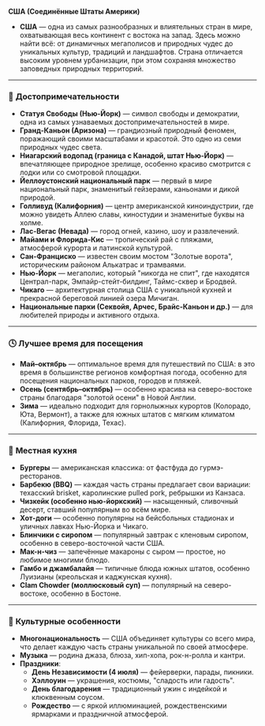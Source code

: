 **США (Соединённые Штаты Америки)**
   - **США** — одна из самых разнообразных и влиятельных стран в мире, охватывающая весь континент с востока на запад. Здесь можно найти всё: от динамичных мегаполисов и природных чудес до уникальных культур, традиций и ландшафтов. Страна отличается высоким уровнем урбанизации, при этом сохраняя множество заповедных природных территорий.

---

### 📍 **Достопримечательности**
   - **Статуя Свободы (Нью-Йорк)** — символ свободы и демократии, одна из самых узнаваемых достопримечательностей в мире.
   - **Гранд-Каньон (Аризона)** — грандиозный природный феномен, поражающий своими масштабами и красотой. Это одно из семи природных чудес света.
   - **Ниагарский водопад (граница с Канадой, штат Нью-Йорк)** — впечатляющее природное зрелище, особенно красиво смотрится с лодки или со смотровой площадки.
   - **Йеллоустонский национальный парк** — первый в мире национальный парк, знаменитый гейзерами, каньонами и дикой природой.
   - **Голливуд (Калифорния)** — центр американской киноиндустрии, где можно увидеть Аллею славы, киностудии и знаменитые буквы на холме.
   - **Лас-Вегас (Невада)** — город огней, казино, шоу и развлечений.
   - **Майами и Флорида-Кис** — тропический рай с пляжами, атмосферой курорта и латинской культурой.
   - **Сан-Франциско** — известен своим мостом "Золотые ворота", историческим районом Алькатрас и трамваями.
   - **Нью-Йорк** — мегаполис, который "никогда не спит", где находятся Централ-парк, Эмпайр-стейт-билдинг, Таймс-сквер и Бродвей.
   - **Чикаго** — архитектурная столица США с уникальной кухней и прекрасной береговой линией озера Мичиган.
   - **Национальные парки (Секвойя, Арчес, Брайс-Каньон и др.)** — для любителей природы и активного отдыха.

---

### 🕓 **Лучшее время для посещения**
   - **Май–октябрь** — оптимальное время для путешествий по США: в это время в большинстве регионов комфортная погода, особенно для посещения национальных парков, городов и пляжей.
   - **Осень (сентябрь–октябрь)** — особенно красива на северо-востоке страны благодаря "золотой осени" в Новой Англии.
   - **Зима** — идеально подходит для горнолыжных курортов (Колорадо, Юта, Вермонт), а также для южных штатов с мягким климатом (Калифорния, Флорида, Техас).

---

### 🍔 **Местная кухня**
   - **Бургеры** — американская классика: от фастфуда до гурмэ-ресторанов.
   - **Барбекю (BBQ)** — каждая часть страны предлагает свои вариации: техасский brisket, каролинские pulled pork, ребрышки из Канзаса.
   - **Чизкейк (особенно нью-йоркский)** — насыщенный, сливочный десерт, ставший популярным во всём мире.
   - **Хот-доги** — особенно популярны на бейсбольных стадионах и уличных лавках Нью-Йорка и Чикаго.
   - **Блинчики с сиропом** — популярный завтрак с кленовым сиропом, особенно в северо-восточной части США.
   - **Мак-н-чиз** — запечённые макароны с сыром — простое, но любимое многими блюдо.
   - **Гамбо и джамбалайя** — типичные блюда южных штатов, особенно Луизианы (креольская и каджунская кухня).
   - **Clam Chowder (моллюсковый суп)** — популярный на северо-востоке, особенно в Бостоне.

---

### 🌆 **Культурные особенности**
   - **Многонациональность** — США объединяет культуры со всего мира, что делает каждую часть страны уникальной по своей атмосфере.
   - **Музыка** — родина джаза, блюза, хип-хопа, рок-н-ролла и кантри.
   - **Праздники**:
     - **День Независимости (4 июля)** — фейерверки, парады, пикники.
     - **Хэллоуин** — украшения, костюмы, "сладость или гадость".
     - **День благодарения** — традиционный ужин с индейкой и клюквенным соусом.
     - **Рождество** — с яркой иллюминацией, рождественскими ярмарками и праздничной атмосферой.